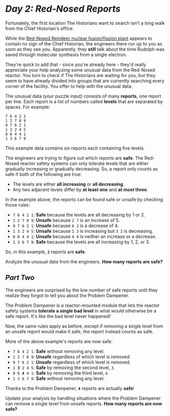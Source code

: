# ___Day 2: Red-Nosed Reports___

Fortunately, the first location The Historians want to search isn't a long walk from the Chief Historian's office.

While the [Red-Nosed Reindeer nuclear fusion/fission plant](../../2015/19/19.md#day-19-medicine-for-rudolph) appears to contain no sign of the Chief Historian, the engineers there run up to you as soon as they see you. Apparently, they __still__ talk about the time Rudolph was saved through molecular synthesis from a single electron.

They're quick to add that - since you're already here - they'd really appreciate your help analyzing some unusual data from the Red-Nosed reactor. You turn to check if The Historians are waiting for you, but they seem to have already divided into groups that are currently searching every corner of the facility. You offer to help with the unusual data.

The unusual data (your puzzle input) consists of many __reports__, one report per line. Each report is a list of numbers called __levels__ that are separated by spaces. For example:

```
7 6 4 2 1
1 2 7 8 9
9 7 6 2 1
1 3 2 4 5
8 6 4 4 1
1 3 6 7 9
```

This example data contains six reports each containing five levels.

The engineers are trying to figure out which reports are __safe__. The Red-Nosed reactor safety systems can only tolerate levels that are either gradually increasing or gradually decreasing. So, a report only counts as safe if both of the following are true:

*   The levels are either __all increasing__ or __all decreasing__.
*   Any two adjacent levels differ by __at least one__ and __at most three__.

In the example above, the reports can be found safe or unsafe by checking those rules:

*   `7 6 4 2 1`: __Safe__ because the levels are all decreasing by 1 or 2.
*   `1 2 7 8 9`: __Unsafe__ because `2 7` is an increase of 5.
*   `9 7 6 2 1`: __Unsafe__ because `6 2` is a decrease of 4.
*   `1 3 2 4 5`: __Unsafe__ because `1 3` is increasing but `3 2` is decreasing.
*   `8 6 4 4 1`: __Unsafe__ because `4 4` is neither an increase or a decrease.
*   `1 3 6 7 9`: __Safe__ because the levels are all increasing by 1, 2, or 3.

So, in this example, __`2`__ reports are __safe__.

Analyze the unusual data from the engineers. __How many reports are safe?__

## ___Part Two___

The engineers are surprised by the low number of safe reports until they realize they forgot to tell you about the Problem Dampener.

The Problem Dampener is a reactor-mounted module that lets the reactor safety systems __tolerate a single bad level__ in what would otherwise be a safe report. It's like the bad level never happened!

Now, the same rules apply as before, except if removing a single level from an unsafe report would make it safe, the report instead counts as safe.

More of the above example's reports are now safe:

*   `7 6 4 2 1`: __Safe__ without removing any level.
*   `1 2 7 8 9`: __Unsafe__ regardless of which level is removed.
*   `9 7 6 2 1`: __Unsafe__ regardless of which level is removed.
*   <code>1 <b>3</b> 2 4 5</code>: __Safe__ by removing the second level, `3`.
*   <code>8 6 <b>4</b> 4 1</code>: __Safe__ by removing the third level, `4`.
*   `1 3 6 7 9`: __Safe__ without removing any level.

Thanks to the Problem Dampener, __`4`__ reports are actually __safe__!

Update your analysis by handling situations where the Problem Dampener can remove a single level from unsafe reports. __How many reports are now safe?__
